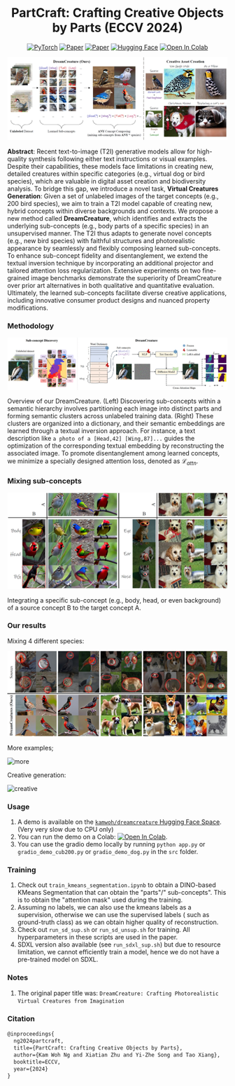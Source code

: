 <div align="center">
  
# PartCraft: Crafting Creative Objects by Parts (ECCV 2024)

<a href="https://pytorch.org/get-started/locally/"><img alt="PyTorch" src="https://img.shields.io/badge/PyTorch-ee4c2c?logo=pytorch&logoColor=white"></a>
[![Paper](http://img.shields.io/badge/Paper-arxiv.2311.15477-B31B1B.svg)](https://arxiv.org/abs/2311.15477)
[![Paper](http://img.shields.io/badge/Paper-arxiv.2407.04604-B31B1B.svg)](https://arxiv.org/abs/2407.04604)
[![Hugging Face](https://img.shields.io/badge/DreamCreature-%F0%9F%A4%97%20Hugging%20Face-blue)](https://huggingface.co/spaces/kamwoh/dreamcreature)
[![Open In Colab](https://colab.research.google.com/assets/colab-badge.svg)](https://colab.research.google.com/github/kamwoh/partcraft/blob/master/dreamcreature_gradio.ipynb)

</div>

![overview](docs/assets/fig1.png)

**Abstract**: Recent text-to-image (T2I) generative models allow for high-quality synthesis following either text
instructions or visual examples. Despite their capabilities, these models face limitations in creating new, detailed
creatures within specific categories (e.g., virtual dog or bird species), which are valuable in digital asset creation
and biodiversity analysis.
To bridge this gap, we introduce a novel task, **Virtual Creatures Generation**: Given a set of unlabeled images of the
target concepts (e.g., 200 bird species), we aim to train a T2I model capable of creating new, hybrid concepts within
diverse backgrounds and contexts.
We propose a new method called **DreamCreature**, which identifies and extracts the underlying sub-concepts (e.g., body
parts of a specific species) in an unsupervised manner. The T2I thus adapts to generate novel concepts (e.g., new bird
species) with faithful structures and photorealistic appearance by seamlessly and flexibly composing learned
sub-concepts. To enhance sub-concept fidelity and disentanglement, we extend the textual inversion technique by
incorporating an additional projector and tailored attention loss regularization. Extensive experiments on two
fine-grained image benchmarks demonstrate the superiority of DreamCreature over prior art alternatives in both
qualitative and quantitative evaluation. Ultimately, the learned sub-concepts facilitate diverse creative applications,
including innovative consumer product designs and nuanced property modifications.


### Methodology

![sourceAB](docs/assets/fig4.png)

Overview of our DreamCreature. (Left) Discovering sub-concepts within a semantic hierarchy involves partitioning each
image
into distinct parts and forming semantic clusters across unlabeled training data. (Right) These clusters are organized
into a dictionary,
and their semantic embeddings are learned through a textual inversion approach. For instance, a text description
like `a photo of a
[Head,42] [Wing,87]...` guides the optimization of the corresponding textual embedding by reconstructing the associated
image. To
promote disentanglement among learned concepts, we minimize a specially designed attention loss, denoted as
$\mathcal{L}_{attn}$.

### Mixing sub-concepts

![sourceAB](docs/assets/fig2.png)

Integrating a specific sub-concept (e.g., body, head, or even background) of a source concept B to the target concept A.

### Our results

Mixing 4 different species:

![composite](docs/assets/fig3.png)

More examples;

![more](docs/assets/moreexamples.png)

Creative generation:

![creative](docs/assets/creativegeneration.png)

### Usage

1. A demo is available on
   the [`kamwoh/dreamcreature` Hugging Face Space](https://huggingface.co/spaces/kamwoh/dreamcreature). (Very very slow
   due to CPU only)
2. You can run the demo on a
   Colab: [![Open In Colab](https://colab.research.google.com/assets/colab-badge.svg)](https://colab.research.google.com/github/kamwoh/dreamcreature/blob/master/dreamcreature_gradio.ipynb).
3. You can use the gradio demo locally by running `python app.py` or `gradio_demo_cub200.py` or `gradio_demo_dog.py` in
   the `src` folder.

### Training

1. Check out `train_kmeans_segmentation.ipynb` to obtain a DINO-based KMeans Segmentation that can obtain the "parts"/"
   sub-concepts". This is to obtain the "attention mask" used during the training.
2. Assuming no labels, we can also use the kmeans labels as a supervision, otherwise we can use the supervised labels (
   such as ground-truth class) as we can obtain higher quality of reconstruction.
3. Check out `run_sd_sup.sh` or `run_sd_unsup.sh` for training. All hyperparameters in these scripts are used in the
   paper.
4. SDXL version also available (see `run_sdxl_sup.sh`) but due to resource limitation, we cannot efficiently train a
   model, hence we do not have a pre-trained model on SDXL.

### Notes

1. The original paper title was: `DreamCreature: Crafting Photorealistic Virtual Creatures from Imagination`

### Citation

```
@inproceedings{
  ng2024partcraft,
  title={PartCraft: Crafting Creative Objects by Parts},
  author={Kam Woh Ng and Xiatian Zhu and Yi-Zhe Song and Tao Xiang},
  booktitle=ECCV,
  year={2024}
}
```
